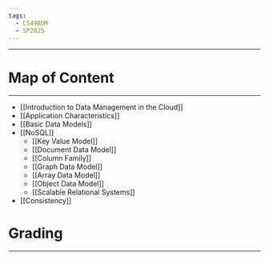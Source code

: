 ```yaml
---
tags:
  - CS498DM
  - SP2025
---
```

---
# Map of Content
---
- [[Introduction to Data Management in the Cloud]]
- [[Application Characteristics]]
- [[Basic Data Models]]
- [[NoSQL]]
	- [[Key Value Model]]
	- [[Document Data Model]]
	- [[Column Family]]
	- [[Graph Data Model]]
	- [[Array Data Model]]
	- [[Object Data Model]]
	- [[Scalable Relational Systems]]
- [[Consistency]]
# Grading
---
